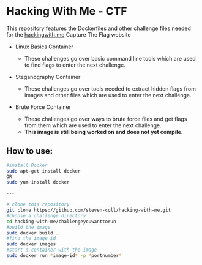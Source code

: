 # Hacking With Me - CTF

This repository features the Dockerfiles and other challenge files 
needed for the [hackingwith.me](hackingwith.me) Capture The Flag website

- Linux Basics Container
  - These challenges go over basic command line tools which are used to find flags to enter the next challenge.
  
- Steganography Container
  - These challenges go over tools needed to extract hidden flags from images and other files which are used to enter the next challenge.

- Brute Force Container
  - These challenges go over ways to brute force files and get flags from them which are used to enter the next challenge.
  - **This image is still being worked on and does not yet compile.**
  
## How to use:

````bash
#install Docker
sudo apt-get install docker
OR
sudo yum install docker

---

# clone this repository
git clone https://github.com/steven-coll/hacking-with-me.git
#choose a challenge directory
cd hacking-with-me/challengeyouwanttorun
#build the image
sudo docker build .
#find the image id
sudo docker images
#start a container with the image
sudo docker run *image-id* -p *portnumber*
````
